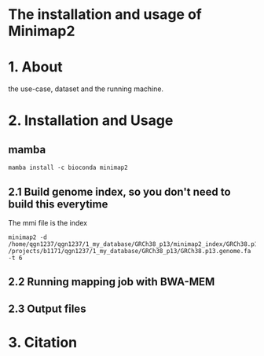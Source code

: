 # The installation and usage of Minimap2
# 1. About
the use-case, dataset and the running machine.
# 2. Installation and Usage
## mamba
```
mamba install -c bioconda minimap2
```

## 2.1 Build genome index, so you don't need to build this everytime
The mmi file is the index
```
minimap2 -d /home/qgn1237/qgn1237/1_my_database/GRCh38_p13/minimap2_index/GRCh38.p13.genome.mmi /projects/b1171/qgn1237/1_my_database/GRCh38_p13/GRCh38.p13.genome.fa -t 6
```

## 2.2 Running mapping job with BWA-MEM

## 2.3 Output files

# 3. Citation
